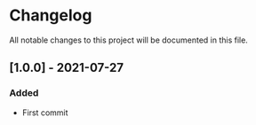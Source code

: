 # Changelog
All notable changes to this project will be documented in this file.

## [1.0.0] - 2021-07-27
### Added
- First commit


